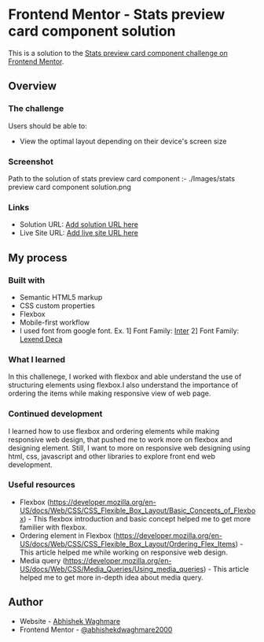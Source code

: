 # Frontend Mentor - Stats preview card component solution

This is a solution to the [Stats preview card component challenge on Frontend Mentor](https://www.frontendmentor.io/challenges/stats-preview-card-component-8JqbgoU62).

## Overview

### The challenge

Users should be able to:

- View the optimal layout depending on their device's screen size

### Screenshot
Path to the solution of stats preview card component :-
./Images/stats preview card component solution.png

### Links

- Solution URL: [Add solution URL here](https://your-solution-url.com)
- Live Site URL: [Add live site URL here](https://your-live-site-url.com)

## My process

### Built with

- Semantic HTML5 markup
- CSS custom properties
- Flexbox
- Mobile-first workflow
- I used font from google font.
 Ex. 1] Font Family: [Inter](https://fonts.google.com/specimen/Inter)
     2] Font Family: [Lexend Deca](https://fonts.google.com/specimen/Lexend+Deca)

### What I learned
In this challenege, I worked with flexbox and able understand the use of structuring elements using flexbox.I also understand the importance of ordering the items while making responsive view of web page.

### Continued development
I learned how to use flexbox and ordering elements while making responsive web design, that pushed me to work more on flexbox and designing element. Still, I want to more on responsive web designing using html, css, javascript and other libraries to explore front end web development.

### Useful resources
- Flexbox (https://developer.mozilla.org/en-US/docs/Web/CSS/CSS_Flexible_Box_Layout/Basic_Concepts_of_Flexbox) - This flexbox introduction and basic concept helped me to get more familier with flexbox.
- Ordering element in Flexbox (https://developer.mozilla.org/en-US/docs/Web/CSS/CSS_Flexible_Box_Layout/Ordering_Flex_Items) - This   article helped me while working on responsive web design.
- Media query (https://developer.mozilla.org/en-US/docs/Web/CSS/Media_Queries/Using_media_queries) - This article helped me to get more in-depth idea about media query.

## Author

- Website - [Abhishek Waghmare](https://www.your-site.com)
- Frontend Mentor - [@abhishekdwaghmare2000](https://www.frontendmentor.io/profile/yourusername)